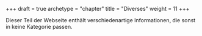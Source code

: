 +++
draft = true
archetype = "chapter"
title = "Diverses"
weight = 11
+++

Dieser Teil der Webseite enthält verschiedenartige Informationen, die sonst in
keine Kategorie passen.
